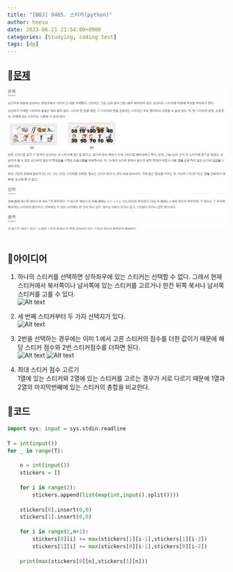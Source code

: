 ```yaml
---
title: "[BOJ] 9465. 스티커(python)"
author: heesu
date: 2023-06-21 21:54:00+0900
categories: [Studying, coding test]
tags: [dp]
---
```

## 📌[문제](https://www.acmicpc.net/problem/9465)
![Alt text](https://raw.githubusercontent.com/skagmltn7/practice_coding_test/0dd198fa2b93bfd03abdbaf0bd220ad7e3785603/BOJ/img/problem_9465.PNG)
<br><br>

## 💪아이디어<br>
1. 하나의 스티커를 선택하면 상하좌우에 있는 스티커는 선택할 수 없다. 그래서 현재 스티커에서 북서쪽이나 남서쪽에 있는 스티커를 고르거나 한칸 뒤쪽 북서나 남서쪽 스티커를 고를 수 있다.<br>
![Alt text](https://user-images.githubusercontent.com/133394749/247551507-c1a5a01c-69dc-437e-af11-fefbfbb767b1.jpg)


2. 세 번째 스티커부터 두 가지 선택지가 있다.<br>
![Alt text](https://user-images.githubusercontent.com/133394749/247551510-3727f569-f079-4ab6-a804-e859c9d109f6.jpg)

3. 2번을 선택하는 경우에는 이미 1.에서 고른 스티커의 점수를 더한 값이기 때문에 해당 스티커 점수와 2번 스티커점수를 더하면 된다.<br> 
![Alt text](https://user-images.githubusercontent.com/133394749/247551530-954a8fd5-7eef-4c3b-bcd0-b87b7f55e189.jpg)
![Alt text](https://user-images.githubusercontent.com/133394749/247551517-0bd60a0d-0194-4a1e-be0f-1160d4ab225d.jpg)

4. 최대 스티커 점수 고르기<br>
1열에 있는 스티커와 2열에 있는 스티커를 고르는 경우가 서로 다르기 때문에 1열과 2열의 마지막번째에 있는 스티커의 총합을 비교한다.<br>
## 🥂코드

```python
import sys; input = sys.stdin.readline

T = int(input())
for _ in range(T):

    n = int(input())
    stickers = []

    for i in range(2):
        stickers.append(list(map(int,input().split())))

    stickers[0].insert(0,0)
    stickers[1].insert(0,0)

    for i in range(2,n+1):
        stickers[0][i] += max(stickers[1][i-1],stickers[1][i-2])
        stickers[1][i] += max(stickers[0][i-1],stickers[0][i-2])

    print(max(stickers[0][n],stickers[1][n]))
```